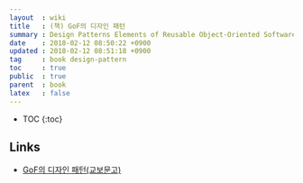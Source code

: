 ```yaml
---
layout  : wiki
title   : (책) GoF의 디자인 패턴
summary : Design Patterns Elements of Reusable Object-Oriented Software
date    : 2018-02-12 08:50:22 +0900
updated : 2018-02-12 08:51:18 +0900
tag     : book design-pattern
toc     : true
public  : true
parent  : book
latex   : false
---
```

* TOC
{:toc}

## Links

* [GoF의 디자인 패턴(교보문고)](http://www.kyobobook.co.kr/product/detailViewKor.laf?barcode=9788945072146)
